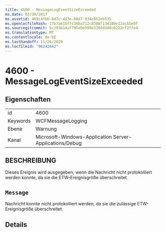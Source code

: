 ```yaml
---
title: 4600 - MessageLogEventSizeExceeded
ms.date: 03/30/2017
ms.assetid: 469c4fbb-847c-4d3e-b8d7-934e952eb535
ms.openlocfilehash: 17b7a61bffc30ba712c83807134100e12acb5e0f
ms.sourcegitcommit: bc293b14af795e0e999e3304dd40c0222cf2ffe4
ms.translationtype: MT
ms.contentlocale: de-DE
ms.lasthandoff: 11/26/2020
ms.locfileid: "96242642"
---
```

# <a name="4600---messagelogeventsizeexceeded"></a>4600 - MessageLogEventSizeExceeded

## <a name="properties"></a>Eigenschaften  
  
|||  
|-|-|  
|id|4600|  
|Keywords|WCFMessageLogging|  
|Ebene|Warnung|  
|Kanal|Microsoft-Windows-Application Server-Applications/Debug|  
  
## <a name="description"></a>BESCHREIBUNG  

 Dieses Ereignis wird ausgegeben, wenn die Nachricht nicht protokolliert werden konnte, da sie die ETW-Ereignisgröße überschreitet.  
  
## <a name="message"></a>`Message`  

 Nachricht konnte nicht protokolliert werden, da sie die zulässige ETW-Ereignisgröße überschreitet.  
  
## <a name="details"></a>Details
